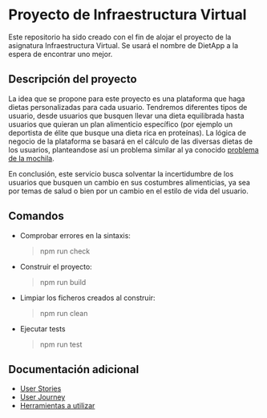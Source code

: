 # Proyecto de Infraestructura Virtual

Este repositorio ha sido creado con el fin de alojar el proyecto de la asignatura Infraestructura Virtual. Se usará el nombre de DietApp a la espera de encontrar uno mejor.

## Descripción del proyecto

La idea que se propone para este proyecto es una plataforma que haga dietas personalizadas para cada usuario. Tendremos diferentes tipos de usuario, desde usuarios que busquen llevar una dieta equilibrada hasta usuarios que quieran un plan alimenticio específico (por ejemplo un deportista de élite que busque una dieta rica en proteínas). La lógica de negocio de la plataforma se basará en el cálculo de las diversas dietas de los usuarios, planteandose así un problema similar al ya conocido [problema de la mochila](https://es.wikipedia.org/wiki/Problema_de_la_mochila). 

En conclusión, este servicio busca solventar la incertidumbre de los usuarios que busquen un cambio en sus costumbres alimenticias, ya sea por temas de salud o bien por un cambio en el estilo de vida del usuario.

## Comandos 

- Comprobar errores en la sintaxis:
    >npm run check
- Construir el proyecto:
    >npm run build
- Limpiar los ficheros creados al construir:
    >npm run clean
- Ejecutar tests
    >npm run test

## Documentación adicional

- [User Stories](https://github.com/Slowmybrosh/DietApp/blob/main/docs/user-stories.md)
- [User Journey](https://github.com/Slowmybrosh/DietApp/blob/main/docs/user-journey.md)
- [Herramientas a utilizar](https://github.com/Slowmybrosh/DietApp/blob/main/docs/tools.md)